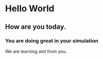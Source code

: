 # Hello World
## How are you today.
### You are doing great in your simulation

We are learning alot from you. 
